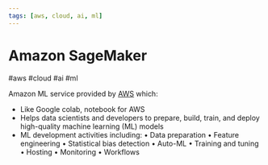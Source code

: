 ```yaml
---
tags: [aws, cloud, ai, ml]
---
```

# Amazon SageMaker
#aws #cloud #ai #ml


Amazon ML service provided by [AWS](Cloud%20Computing/AWS/AWS.md) which:

- Like Google colab, notebook for AWS
- Helps data scientists and developers to prepare, build,
train, and deploy high-quality machine learning (ML)
models
- ML development activities including:
	• Data preparation
	• Feature engineering
	• Statistical bias detection
	• Auto-ML
	• Training and tuning
	• Hosting
	• Monitoring
	• Workflows